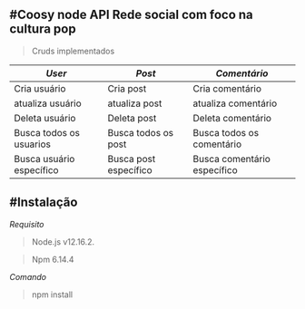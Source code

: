 #Coosy node API
Rede social com foco na cultura pop
-------------------------------------------
>Cruds implementados

|          _User_             |           _Post_            |        _Comentário_         |
|-----------------------------|-----------------------------|-----------------------------|
|Cria usuário                 |Cria post                    |Cria comentário              | 
|atualiza usuário             |atualiza post                |atualiza comentário          |
|Deleta usuário               |Deleta post                  |Deleta comentário            |
|Busca todos os usuarios      |Busca todos os post          |Busca todos os comentário    |
|Busca usuário específico     |Busca post específico        |Busca comentário específico  |


#Instalação
-----------------------------------------

_Requisito_
>Node.js v12.16.2.

>Npm 6.14.4

_Comando_
> npm install










